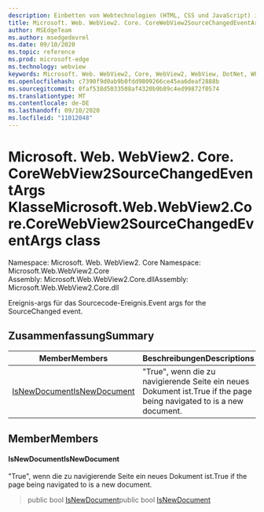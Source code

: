 ```yaml
---
description: Einbetten von Webtechnologien (HTML, CSS und JavaScript) in ihre systemeigenen Anwendungen mit dem Microsoft Edge WebView2-Steuerelement
title: Microsoft. Web. WebView2. Core. CoreWebView2SourceChangedEventArgs
author: MSEdgeTeam
ms.author: msedgedevrel
ms.date: 09/10/2020
ms.topic: reference
ms.prod: microsoft-edge
ms.technology: webview
keywords: Microsoft. Web. WebView2, Core, WebView2, WebView, DotNet, WPF, WinForms, APP, Edge, CoreWebView2, CoreWebView2Controller, Browser Control, Edge HTML, Microsoft. Web. WebView2. Core. CoreWebView2SourceChangedEventArgs
ms.openlocfilehash: c7390f9d0ab9b0fdd9809266ce45ea6deaf2888b
ms.sourcegitcommit: 0faf538d5033508af4320b9b89c4ed99872f0574
ms.translationtype: MT
ms.contentlocale: de-DE
ms.lasthandoff: 09/10/2020
ms.locfileid: "11012048"
---
```

# <span data-ttu-id="d4098-104">Microsoft. Web. WebView2. Core. CoreWebView2SourceChangedEventArgs Klasse</span><span class="sxs-lookup"><span data-stu-id="d4098-104">Microsoft.Web.WebView2.Core.CoreWebView2SourceChangedEventArgs class</span></span> 

<span data-ttu-id="d4098-105">Namespace: Microsoft. Web. WebView2. Core </span><span class="sxs-lookup"><span data-stu-id="d4098-105">Namespace: Microsoft.Web.WebView2.Core</span></span>\
<span data-ttu-id="d4098-106">Assembly: Microsoft.Web.WebView2.Core.dll</span><span class="sxs-lookup"><span data-stu-id="d4098-106">Assembly: Microsoft.Web.WebView2.Core.dll</span></span>

<span data-ttu-id="d4098-107">Ereignis-args für das Sourcecode-Ereignis.</span><span class="sxs-lookup"><span data-stu-id="d4098-107">Event args for the SourceChanged event.</span></span>

## <span data-ttu-id="d4098-108">Zusammenfassung</span><span class="sxs-lookup"><span data-stu-id="d4098-108">Summary</span></span>

 <span data-ttu-id="d4098-109">Member</span><span class="sxs-lookup"><span data-stu-id="d4098-109">Members</span></span>                        | <span data-ttu-id="d4098-110">Beschreibungen</span><span class="sxs-lookup"><span data-stu-id="d4098-110">Descriptions</span></span>
--------------------------------|---------------------------------------------
[<span data-ttu-id="d4098-111">IsNewDocument</span><span class="sxs-lookup"><span data-stu-id="d4098-111">IsNewDocument</span></span>](#isnewdocument) | <span data-ttu-id="d4098-112">"True", wenn die zu navigierende Seite ein neues Dokument ist.</span><span class="sxs-lookup"><span data-stu-id="d4098-112">True if the page being navigated to is a new document.</span></span>

## <span data-ttu-id="d4098-113">Member</span><span class="sxs-lookup"><span data-stu-id="d4098-113">Members</span></span>

#### <span data-ttu-id="d4098-114">IsNewDocument</span><span class="sxs-lookup"><span data-stu-id="d4098-114">IsNewDocument</span></span> 

<span data-ttu-id="d4098-115">"True", wenn die zu navigierende Seite ein neues Dokument ist.</span><span class="sxs-lookup"><span data-stu-id="d4098-115">True if the page being navigated to is a new document.</span></span>

> <span data-ttu-id="d4098-116">public bool [IsNewDocument](#isnewdocument)</span><span class="sxs-lookup"><span data-stu-id="d4098-116">public bool [IsNewDocument](#isnewdocument)</span></span>

